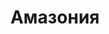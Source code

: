 ---
title: "Амазония"
info: "Тропические дожди смоют<br>вас с лица земли"
address: "am.klukva.xyz"
icon: "amazonia.jpg"
backgroud_code: "dirt"
tint: "#667893"
is_closed: false
show_address: false
sort_order: 4
---